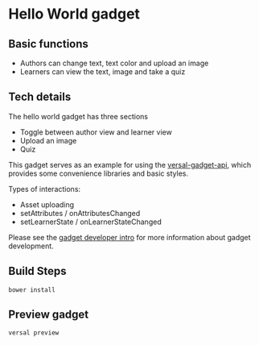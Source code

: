 Hello World gadget
==================

## Basic functions
- Authors can change text, text color and upload an image
- Learners can view the text, image and take a quiz

## Tech details
The hello world gadget has three sections
- Toggle between author view and learner view
- Upload an image
- Quiz

This gadget serves as an example for using the
[versal-gadget-api](https://github.com/Versal/versal-gadget-api),
which provides some convenience libraries and basic styles.

Types of interactions:
  - Asset uploading
  - setAttributes / onAttributesChanged
  - setLearnerState / onLearnerStateChanged

Please see the [gadget developer
intro](https://github.com/Versal/gadget-dev-intro/) for more information
about gadget development.

## Build Steps

```
bower install
```

## Preview gadget

```
versal preview
```
